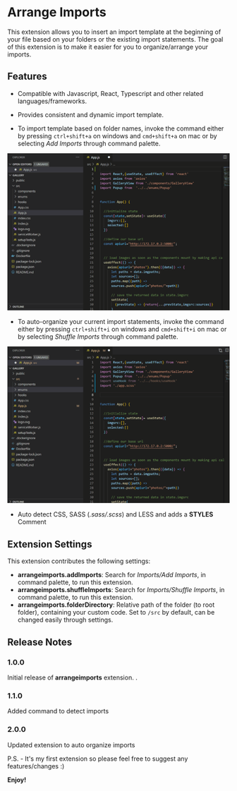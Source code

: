 # Arrange Imports

This extension allows you to insert an import template at the beginning of your file based on your folders or the existing import statements. The goal of this extension is to make it easier for you to organize/arrange your imports.

## Features

- Compatible with Javascript, React, Typescript and other related languages/frameworks.

- Provides consistent and dynamic import template.

- To import template based on folder names, invoke the command either by pressing `ctrl+shift+a` on windows and `cmd+shift+a` on mac or by selecting _Add Imports_ through command palette.

![Import Folders](images/Import-Folders.gif)

- To auto-organize your current import statements, invoke the command either by pressing `ctrl+shift+i` on windows and `cmd+shift+i` on mac or by selecting _Shuffle Imports_ through command palette.

![Detect Folders](images/Shuffle-Imports.gif)

- Auto detect CSS, SASS (_.sass/.scss_) and LESS and adds a **STYLES** Comment

## Extension Settings

This extension contributes the following settings:

- **arrangeimports.addImports**: Search for _Imports/Add Imports_, in command palette, to run this extension.
- **arrangeimports.shuffleImports**: Search for _Imports/Shuffle Imports_, in command palette, to run this extension.
- **arrangeimports.folderDirectory**: Relative path of the folder (to root folder), containing your custom code. Set to `/src` by default, can be changed easily through settings.

## Release Notes

### 1.0.0

Initial release of **arrangeimports** extension.
.

### 1.1.0

Added command to detect imports

### 2.0.0

Updated extension to auto organize imports

P.S. - It's my first extension so please feel free to suggest any features/changes :)

**Enjoy!**
